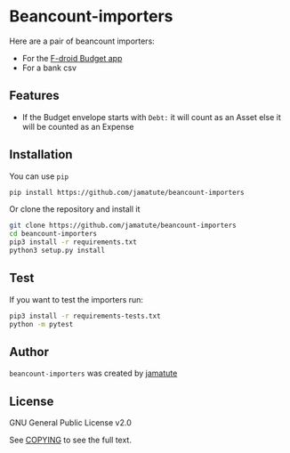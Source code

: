 # Beancount-importers

Here are a pair of beancount importers:

* For the [F-droid Budget app](https://f-droid.org/en/packages/com.notriddle.budget/)
* For a bank csv

## Features

* If the Budget envelope starts with `Debt:` it will count as an Asset else it
  will be counted as an Expense

## Installation

You can use `pip`

```bash
pip install https://github.com/jamatute/beancount-importers
```

Or clone the repository and install it

```bash
git clone https://github.com/jamatute/beancount-importers
cd beancount-importers
pip3 install -r requirements.txt
python3 setup.py install
```

## Test

If you want to test the importers run:

```bash
pip3 install -r requirements-tests.txt
python -m pytest
```

## Author

`beancount-importers` was created by [jamatute](https://github.com/jamatute)

## License

GNU General Public License v2.0

See [COPYING](./COPYING) to see the full text.
